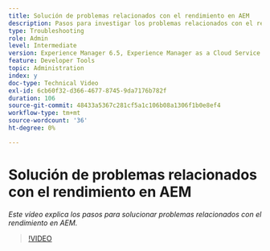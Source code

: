 ```yaml
---
title: Solución de problemas relacionados con el rendimiento en AEM
description: Pasos para investigar los problemas relacionados con el rendimiento
type: Troubleshooting
role: Admin
level: Intermediate
version: Experience Manager 6.5, Experience Manager as a Cloud Service
feature: Developer Tools
topic: Administration
index: y
doc-type: Technical Video
exl-id: 6cb60f32-d366-4677-8745-9da7176b782f
duration: 106
source-git-commit: 48433a5367c281cf5a1c106b08a1306f1b0e8ef4
workflow-type: tm+mt
source-wordcount: '36'
ht-degree: 0%

---
```


# Solución de problemas relacionados con el rendimiento en AEM

*Este vídeo explica los pasos para solucionar problemas relacionados con el rendimiento en AEM.*

>[!VIDEO](https://video.tv.adobe.com/v/3418311?quality=12&learn=on&captions=spa)
